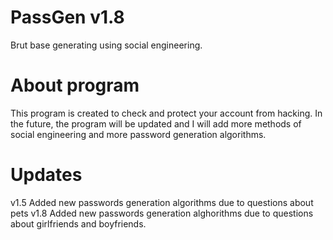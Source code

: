 # PassGen v1.8
 Brut base generating using social engineering.

# About program
 This program is created to check and protect
 your account from hacking.
 In the future, the program will
 be updated and I will add more
 methods of social engineering
 and more password generation algorithms.

# Updates
 v1.5 Added new passwords generation
 algorithms due to questions about pets
 v1.8 Added new passwords generation
 alghorithms due to questions about girlfriends
 and boyfriends.
